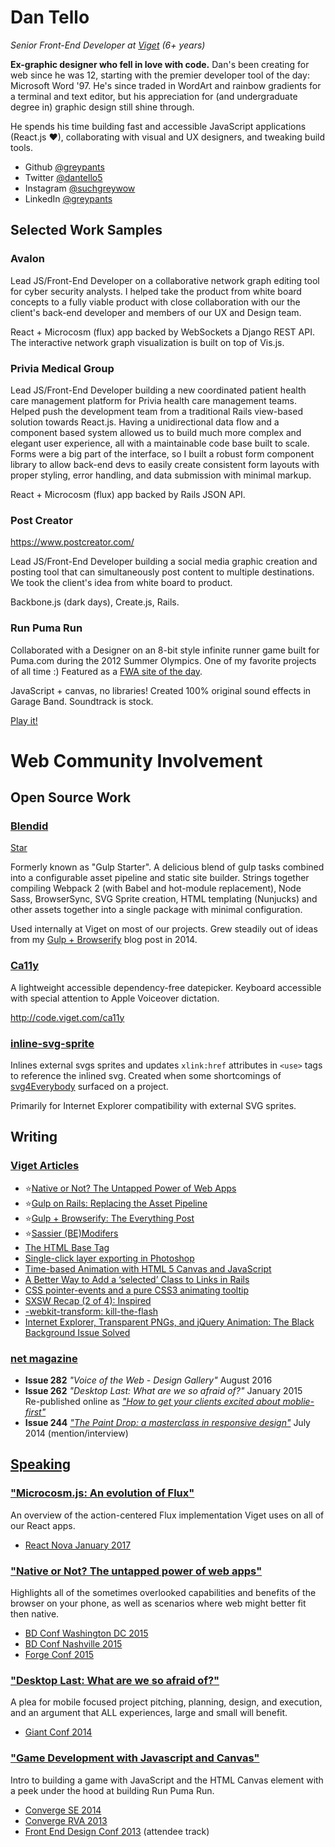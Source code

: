 # Dan Tello
_Senior Front-End Developer at [Viget](https://www.viget.com/) (6+ years)_


**Ex-graphic designer who fell in love with code.** Dan's been creating for web since he was 12, starting with the premier developer tool of the day: Microsoft Word '97. He's since traded in WordArt and rainbow gradients for a terminal and text editor, but his appreciation for (and undergraduate degree in) graphic design still shine through.

He spends his time building fast and accessible JavaScript applications (React.js ❤), collaborating with visual and UX designers, and tweaking build tools.

- Github [@greypants](https://github.com/greypants)
- Twitter [@dantello5](https://twitter.com/dantello5)
- Instagram [@suchgreywow](https://www.instagram.com/suchgreywow/)
- LinkedIn [@greypants](https://www.linkedin.com/in/greypants/)

## Selected Work Samples

### Avalon
Lead JS/Front-End Developer on a collaborative network graph editing tool for cyber security analysts. I helped take the product from white board concepts to a fully viable product with close collaboration with our the client's back-end developer and members of our UX and Design team. 

React + Microcosm (flux) app backed by WebSockets a Django REST API. The interactive network graph visualization is built on top of Vis.js.


### Privia Medical Group
Lead JS/Front-End Developer building a new coordinated patient health care management platform for Privia health care management teams. Helped push the development team from a traditional Rails view-based solution towards React.js. Having a unidirectional data flow and a component based system allowed us to build much more complex and elegant user experience, all with a maintainable code base built to scale. Forms were a big part of the interface, so I built a robust form component library to allow back-end devs to easily create consistent form layouts with proper styling, error handling, and data submission with minimal markup.

React + Microcosm (flux) app backed by Rails JSON API. 

### Post Creator
https://www.postcreator.com/

Lead JS/Front-End Developer building a social media graphic creation and posting tool that can simultaneously post content to multiple destinations. We took the client's idea from white board to product.

Backbone.js (dark days), Create.js, Rails.

### Run Puma Run
Collaborated with a Designer on an 8-bit style infinite runner game built for Puma.com during the 2012 Summer Olympics. One of my favorite projects of all time :) Featured as a [FWA site of the day](https://thefwa.com/cases/run-puma-run).

JavaScript + canvas, no libraries! Created 100% original sound effects in Garage Band. Soundtrack is stock.

[Play it!](code.viget.com/run-puma-run)

# Web Community Involvement

## Open Source Work

### [Blendid](https://github.com/vigetlabs/gulp-starter)
<a class="github-button" href="https://github.com/vigetlabs/gulp-starter" data-icon="octicon-star" data-style="mega" data-count-href="/vigetlabs/gulp-starter/stargazers" data-count-api="/repos/vigetlabs/gulp-starter#stargazers_count" data-count-aria-label="# stargazers on GitHub" aria-label="Star vigetlabs/gulp-starter on GitHub">Star</a>

Formerly known as "Gulp Starter". A delicious blend of gulp tasks combined into a configurable asset pipeline and static site builder. Strings together compiling Webpack 2 (with Babel and hot-module replacement), Node Sass, BrowserSync, SVG Sprite creation, HTML templating (Nunjucks) and other assets together into a single package with minimal configuration. 

Used internally at Viget on most of our projects. Grew steadily out of ideas from my [Gulp + Browserify](https://www.viget.com/articles/gulp-browserify-starter-faq) blog post in 2014.

### [Ca11y](https://github.com/vigetlabs/ca11y)
A lightweight accessible dependency-free datepicker. Keyboard accessible with special attention to Apple Voiceover dictation.

http://code.viget.com/ca11y

### [inline-svg-sprite](https://github.com/vigetlabs/inline-svg-sprite)
Inlines external svgs sprites and updates `xlink:href` attributes in `<use>` tags to reference the inlined svg. Created when some shortcomings of [svg4Everybody](https://github.com/jonathantneal/svg4everybody) surfaced on a project. 

Primarily for Internet Explorer compatibility with external SVG sprites.


## Writing
### [Viget Articles](https://www.viget.com/about/team/dtello)
- ⭐️[Native or Not? The Untapped Power of Web Apps](https://www.viget.com/articles/native-or-not-the-untapped-power-of-web-apps)
- ⭐️[Gulp on Rails: Replacing the Asset Pipeline]()
- ⭐️[Gulp + Browserify: The Everything Post]()
- ⭐️[Sassier (BE)Modifers]()
- [The HTML Base Tag]()
- [Single-click layer exporting in Photoshop]()
- [Time-based Animation with HTML 5 Canvas and JavaScript]()
- [A Better Way to Add a ‘selected’ Class to Links in Rails]()
- [CSS pointer-events and a pure CSS3 animating tooltip]()
- [SXSW Recap (2 of 4): Inspired]()
- [-webkit-transform: kill-the-flash]()
- [Internet Explorer, Transparent PNGs, and jQuery Animation: The Black Background Issue Solved]()


### [net magazine](http://www.creativebloq.com/net-magazine) 
- **Issue 282** _"Voice of the Web - Design Gallery"_ August 2016
- **Issue 262** _"Desktop Last: What are we so afraid of?"_ January 2015 <br>Re-published online as _["How to get your clients excited about moblie-first"](http://www.creativebloq.com/web-design/how-get-your-clients-excited-about-mobile-first-101517507)_
- **Issue 244** _["The Paint Drop: a masterclass in responsive design"](http://www.creativebloq.com/web-design/paint-drop-8134189)_ July 2014 (mention/interview)

## [Speaking](https://speakerrate.com/speakers/17504-dan-tello)

### ["Microcosm.js: An evolution of Flux"](http://slides.com/dantello/microcosm-js#/)
An overview of the action-centered Flux implementation Viget uses on all of our React apps.

- [React Nova January 2017](https://www.meetup.com/React-NOVA/events/236123537/)

### ["Native or Not? The untapped power of web apps"](http://slides.com/dantello/native-or-not-3-4)
Highlights all of the sometimes overlooked capabilities and benefits of the browser on your phone, as well as scenarios where web might better fit then native.

- [BD Conf Washington DC 2015](http://bdconf.com/events/washington-dc/)
- [BD Conf Nashville 2015](http://bdconf.com/events/nashville/)
- [Forge Conf 2015](http://2015.forgeconf.com/)


### ["Desktop Last: What are we so afraid of?"](http://slides.com/dantello/desktop-last#/)
A plea for mobile focused project pitching, planning, design, and execution, and an argument that ALL experiences, large and small will benefit.

- [Giant Conf 2014](http://2014.giantconf.com/) 

### ["Game Development with Javascript and Canvas"](http://greypants.github.io/html5-games-talk)
Intro to building a game with JavaScript and the HTML Canvas element with a peek under the hood at building Run Puma Run.

- [Converge SE 2014](http://convergese.com/2014/speakers.php#dan-tello)
- [Converge RVA 2013](https://www.flickr.com/photos/petridisc/sets/72157636544436635/)
- [Front End Design Conf 2013](http://frontenddesignconference.com/2013.html) (attendee track)

<!-- Place this tag in your head or just before your close body tag. -->
<script async defer src="https://buttons.github.io/buttons.js"></script>
